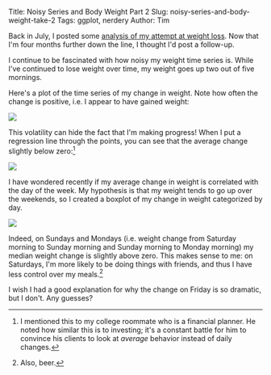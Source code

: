 Title: Noisy Series and Body Weight Part 2
Slug: noisy-series-and-body-weight-take-2
Tags: ggplot, nerdery
Author: Tim

Back in July, I posted some [analysis of my attempt at weight loss](http://stiglerdiet.com/blog/2013/Jul/26/noisy-series-and-body-weight/). Now that I'm four months further down the line, I thought I'd post a follow-up.

I continue to be fascinated with how noisy my weight time series is. While I've continued to lose weight over time, my weight goes up two out of five mornings.

Here's a plot of the time series of my change in weight. Note how often the change is positive, i.e. I appear to have gained weight:

![](/uploads/2013/11/weight_change1.png)

This volatility can hide the fact that I'm making progress! When I put a regression line through the points, you can see that the average change slightly below zero:[^investing]

![](/uploads/2013/11/weight_change2.png)

I have wondered recently if my average change in weight is correlated with the day of the week. My hypothesis is that my weight tends to go up over the weekends, so I created a boxplot of my change in weight categorized by day.

![](/uploads/2013/11/weight_box.png)

Indeed, on Sundays and Mondays (i.e. weight change from Saturday morning to Sunday morning and Sunday morning to Monday morning) my median weight change is slightly above zero. This makes sense to me: on Saturdays, I'm more likely to be doing things with friends, and thus I have less control over my meals.[^beer]

I wish I had a good explanation for why the change on Friday is so dramatic, but I don't. Any guesses?

 [^beer]: Also, beer.
 [^investing]: I mentioned this to my college roommate who is a financial planner. He noted how similar this is to investing; it's a constant battle for him to convince his clients to look at _average_ behavior instead of daily changes.